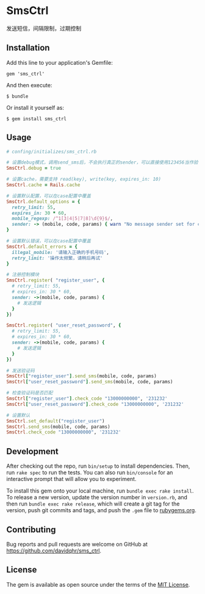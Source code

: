 # SmsCtrl

发送短信，间隔限制，过期控制

## Installation

Add this line to your application's Gemfile:


	gem 'sms_ctrl'


And then execute:

    $ bundle

Or install it yourself as:

    $ gem install sms_ctrl

## Usage

```ruby
# confing/initializes/sms_ctrl.rb

# 设置debug模式，调用send_sms后，不会执行真正的sender，可以直接使用123456当作验证码
SmsCtrl.debug = true

# 设置cache，需要支持 read(key), write(key, expires_in: 10)
SmsCtrl.cache = Rails.cache

# 设置默认配置，可以在case配置中覆盖
SmsCtrl.default_options = {
  retry_limit: 55,
  expires_in: 30 * 60,
  mobile_regexp: /^1[3|4|5|7|8]\d{9}$/,
  sender: -> (mobile, code, params) { warn "No message sender set for case #{@name}" },
}

# 设置默认错误，可以在case配置中覆盖
SmsCtrl.default_errors = {
  illegal_mobile: '请输入正确的手机号码',
  retry_limit: '操作太频繁，请稍后再试'
}

# 注册控制模块
SmsCtrl.register( "register_user", {
  # retry_limit: 55,
  # expires_in: 30 * 60,
  sender: ->(mobile, code, params) {
    # 发送逻辑
  }
})

SmsCtrl.register( "user_reset_password", {
  # retry_limit: 55,
  # expires_in: 30 * 60,
  sender: ->(mobile, code, params) {
    # 发送逻辑
  }
})

# 发送验证码
SmsCtrl["register_user"].send_sms(mobile, code, params)
SmsCtrl["user_reset_password"].send_sms(mobile, code, params)

# 检查验证码是否匹配
SmsCtrl["register_user"].check_code "13000000000", '231232'
SmsCtrl["user_reset_password"].check_code "13000000000", '231232'

# 设置默认
SmsCtrl.set_default("register_user")
SmsCtrl.send_sms(mobile, code, params)
SmsCtrl.check_code "13000000000", '231232'

```

## Development

After checking out the repo, run `bin/setup` to install dependencies. Then, run `rake spec` to run the tests. You can also run `bin/console` for an interactive prompt that will allow you to experiment.

To install this gem onto your local machine, run `bundle exec rake install`. To release a new version, update the version number in `version.rb`, and then run `bundle exec rake release`, which will create a git tag for the version, push git commits and tags, and push the `.gem` file to [rubygems.org](https://rubygems.org).

## Contributing

Bug reports and pull requests are welcome on GitHub at https://github.com/davidqhr/sms_ctrl.


## License

The gem is available as open source under the terms of the [MIT License](http://opensource.org/licenses/MIT).

